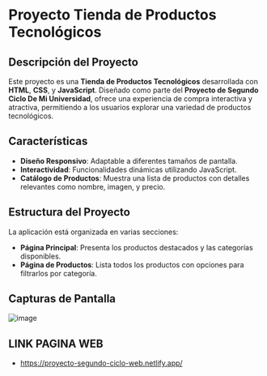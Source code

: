 
# Proyecto Tienda de Productos Tecnológicos

## Descripción del Proyecto
Este proyecto es una **Tienda de Productos Tecnológicos** desarrollada con **HTML**, **CSS**, y **JavaScript**. Diseñado como parte del **Proyecto de Segundo Ciclo De Mi Universidad**, ofrece una experiencia de compra interactiva y atractiva, permitiendo a los usuarios explorar una variedad de productos tecnológicos.

## Características
- **Diseño Responsivo**: Adaptable a diferentes tamaños de pantalla.
- **Interactividad**: Funcionalidades dinámicas utilizando JavaScript.
- **Catálogo de Productos**: Muestra una lista de productos con detalles relevantes como nombre, imagen, y precio.

## Estructura del Proyecto
La aplicación está organizada en varias secciones:
- **Página Principal**: Presenta los productos destacados y las categorías disponibles.
- **Página de Productos**: Lista todos los productos con opciones para filtrarlos por categoría.

## Capturas de Pantalla
![image](https://github.com/user-attachments/assets/8315177a-05ef-4025-b7da-23cbd1bdd6d4)


## LINK PAGINA WEB
- https://proyecto-segundo-ciclo-web.netlify.app/
